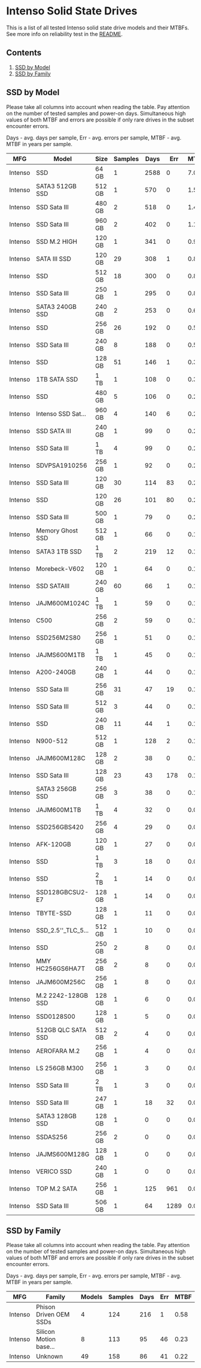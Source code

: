Intenso Solid State Drives
==========================

This is a list of all tested Intenso solid state drive models and their MTBFs. See
more info on reliability test in the [README](https://github.com/linuxhw/SMART).

Contents
--------

1. [ SSD by Model  ](#ssd-by-model)
2. [ SSD by Family ](#ssd-by-family)

SSD by Model
------------

Please take all columns into account when reading the table. Pay attention on the
number of tested samples and power-on days. Simultaneous high values of both MTBF
and errors are possible if only rare drives in the subset encounter errors.

Days - avg. days per sample,
Err  - avg. errors per sample,
MTBF - avg. MTBF in years per sample.

| MFG       | Model              | Size   | Samples | Days  | Err   | MTBF |
|-----------|--------------------|--------|---------|-------|-------|------|
| Intenso   | SSD                | 64 GB  | 1       | 2588  | 0     | 7.09   |
| Intenso   | SATA3 512GB SSD    | 512 GB | 1       | 570   | 0     | 1.56   |
| Intenso   | SSD Sata III       | 480 GB | 2       | 518   | 0     | 1.42   |
| Intenso   | SSD Sata III       | 960 GB | 2       | 402   | 0     | 1.10   |
| Intenso   | SSD M.2 HIGH       | 120 GB | 1       | 341   | 0     | 0.93   |
| Intenso   | SATA III SSD       | 120 GB | 29      | 308   | 1     | 0.83   |
| Intenso   | SSD                | 512 GB | 18      | 300   | 0     | 0.82   |
| Intenso   | SSD Sata III       | 250 GB | 1       | 295   | 0     | 0.81   |
| Intenso   | SATA3 240GB SSD    | 240 GB | 2       | 253   | 0     | 0.69   |
| Intenso   | SSD                | 256 GB | 26      | 192   | 0     | 0.53   |
| Intenso   | SSD Sata III       | 240 GB | 8       | 188   | 0     | 0.52   |
| Intenso   | SSD                | 128 GB | 51      | 146   | 1     | 0.38   |
| Intenso   | 1TB SATA SSD       | 1 TB   | 1       | 108   | 0     | 0.30   |
| Intenso   | SSD                | 480 GB | 5       | 106   | 0     | 0.29   |
| Intenso   | lntenso SSD Sat... | 960 GB | 4       | 140   | 6     | 0.27   |
| Intenso   | SSD SATA III       | 240 GB | 1       | 99    | 0     | 0.27   |
| Intenso   | SSD Sata III       | 1 TB   | 4       | 99    | 0     | 0.27   |
| Intenso   | SDVPSA1910256      | 256 GB | 1       | 92    | 0     | 0.25   |
| Intenso   | SSD Sata III       | 120 GB | 30      | 114   | 83    | 0.23   |
| Intenso   | SSD                | 120 GB | 26      | 101   | 80    | 0.23   |
| Intenso   | SSD Sata III       | 500 GB | 1       | 79    | 0     | 0.22   |
| Intenso   | Memory Ghost SSD   | 512 GB | 1       | 66    | 0     | 0.18   |
| Intenso   | SATA3 1TB SSD      | 1 TB   | 2       | 219   | 12    | 0.18   |
| Intenso   | Morebeck-V602      | 120 GB | 1       | 64    | 0     | 0.18   |
| Intenso   | SSD SATAIII        | 240 GB | 60      | 66    | 1     | 0.17   |
| Intenso   | JAJM600M1024C      | 1 TB   | 1       | 59    | 0     | 0.16   |
| Intenso   | C500               | 256 GB | 2       | 59    | 0     | 0.16   |
| Intenso   | SSD256M2S80        | 256 GB | 1       | 51    | 0     | 0.14   |
| Intenso   | JAJMS600M1TB       | 1 TB   | 1       | 45    | 0     | 0.12   |
| Intenso   | A200-240GB         | 240 GB | 1       | 44    | 0     | 0.12   |
| Intenso   | SSD Sata III       | 256 GB | 31      | 47    | 19    | 0.12   |
| Intenso   | SSD Sata III       | 512 GB | 3       | 44    | 0     | 0.12   |
| Intenso   | SSD                | 240 GB | 11      | 44    | 1     | 0.12   |
| Intenso   | N900-512           | 512 GB | 1       | 128   | 2     | 0.12   |
| Intenso   | JAJM600M128C       | 128 GB | 2       | 38    | 0     | 0.10   |
| Intenso   | SSD Sata III       | 128 GB | 23      | 43    | 178   | 0.10   |
| Intenso   | SATA3 256GB SSD    | 256 GB | 3       | 38    | 0     | 0.10   |
| Intenso   | JAJM600M1TB        | 1 TB   | 4       | 32    | 0     | 0.09   |
| Intenso   | SSD256GBS420       | 256 GB | 4       | 29    | 0     | 0.08   |
| Intenso   | AFK-120GB          | 120 GB | 1       | 27    | 0     | 0.08   |
| Intenso   | SSD                | 1 TB   | 3       | 18    | 0     | 0.05   |
| Intenso   | SSD                | 2 TB   | 1       | 14    | 0     | 0.04   |
| Intenso   | SSD128GBCSU2-E7    | 128 GB | 1       | 14    | 0     | 0.04   |
| Intenso   | TBYTE-SSD          | 128 GB | 1       | 11    | 0     | 0.03   |
| Intenso   | SSD_2.5''_TLC_5... | 512 GB | 1       | 10    | 0     | 0.03   |
| Intenso   | SSD                | 250 GB | 2       | 8     | 0     | 0.02   |
| Intenso   | MMY HC256GS6HA7T   | 256 GB | 2       | 8     | 0     | 0.02   |
| Intenso   | JAJM600M256C       | 256 GB | 1       | 8     | 0     | 0.02   |
| Intenso   | M.2 2242-128GB SSD | 128 GB | 1       | 6     | 0     | 0.02   |
| Intenso   | SSD0128S00         | 128 GB | 1       | 5     | 0     | 0.02   |
| Intenso   | 512GB QLC SATA SSD | 512 GB | 2       | 4     | 0     | 0.01   |
| Intenso   | AEROFARA M.2       | 256 GB | 1       | 4     | 0     | 0.01   |
| Intenso   | LS 256GB M300      | 256 GB | 1       | 3     | 0     | 0.01   |
| Intenso   | SSD Sata III       | 2 TB   | 1       | 3     | 0     | 0.01   |
| Intenso   | SSD Sata III       | 247 GB | 1       | 18    | 32    | 0.00   |
| Intenso   | SATA3 128GB SSD    | 128 GB | 1       | 0     | 0     | 0.00   |
| Intenso   | SSDAS256           | 256 GB | 2       | 0     | 0     | 0.00   |
| Intenso   | JAJMS600M128G      | 128 GB | 1       | 0     | 0     | 0.00   |
| Intenso   | VERICO SSD         | 240 GB | 1       | 0     | 0     | 0.00   |
| Intenso   | TOP M.2 SATA       | 256 GB | 1       | 125   | 961   | 0.00   |
| Intenso   | SSD Sata III       | 506 GB | 1       | 64    | 1289  | 0.00   |

SSD by Family
-------------

Please take all columns into account when reading the table. Pay attention on the
number of tested samples and power-on days. Simultaneous high values of both MTBF
and errors are possible if only rare drives in the subset encounter errors.

Days - avg. days per sample,
Err  - avg. errors per sample,
MTBF - avg. MTBF in years per sample.

| MFG       | Family                 | Models | Samples | Days  | Err   | MTBF |
|-----------|------------------------|--------|---------|-------|-------|------|
| Intenso   | Phison Driven OEM SSDs | 4      | 124     | 216   | 1     | 0.58   |
| Intenso   | Silicon Motion base... | 8      | 113     | 95    | 46    | 0.23   |
| Intenso   | Unknown                | 49     | 158     | 86    | 41    | 0.22   |
